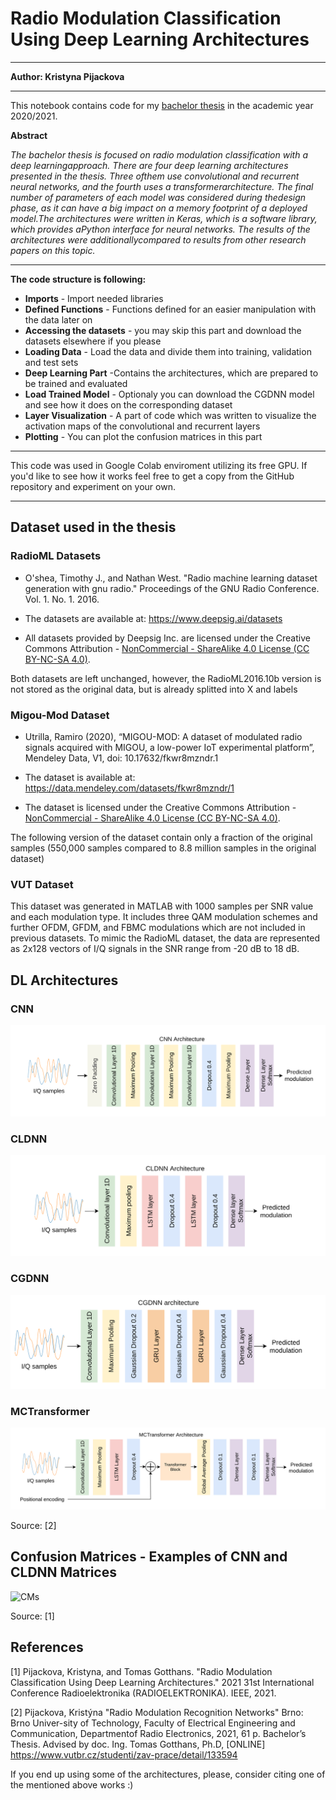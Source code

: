 # Radio Modulation Classification Using Deep Learning Architectures

---

**Author: Kristyna Pijackova**

---


This notebook contains code for my [bachelor thesis](https://www.vutbr.cz/studenti/zav-prace/detail/133594) in the academic year 2020/2021. 

**Abstract**

*The bachelor thesis is focused on radio modulation classification with a deep learningapproach. There are four deep learning architectures presented in the thesis. Three ofthem use convolutional and recurrent neural networks, and the fourth uses a transformerarchitecture. The final number of parameters of each model was considered during thedesign phase, as it can have a big impact on a memory footprint of a deployed model.The architectures were written in Keras, which is a software library, which provides aPython interface for neural networks. The results of the architectures were additionallycompared to results from other research papers on this topic.*

---

**The code structure is following:**


*   **Imports** - Import needed libraries
*   **Defined Functions** - Functions defined for an easier manipulation with the data later on
*   **Accessing the datasets** - you may skip this part and download the datasets elsewhere if you please
*   **Loading Data** - Load the data and divide them into training, validation and test sets
*   **Deep Learning Part** -Contains the architectures, which are prepared to be trained and evaluated
*   **Load Trained Model** - Optionaly you can download the CGDNN model and see how it does on the corresponding dataset
*   **Layer Visualization** - A part of code which was written to visualize the activation maps of the convolutional and recurrent layers
*   **Plotting** - You can plot the confusion matrices in this part 

---
This code was used in Google Colab enviroment utilizing its free GPU. If you'd like to see how it works feel free to get a copy from the GitHub repository and experiment on your own.

---

## Dataset used in the thesis

### RadioML Datasets
*  O'shea, Timothy J., and Nathan West. "Radio machine learning dataset generation with gnu radio." Proceedings of the GNU Radio Conference. Vol. 1. No. 1. 2016.

* The datasets are available at:  https://www.deepsig.ai/datasets  

*  All datasets provided by Deepsig Inc. are licensed under the Creative Commons Attribution -  [NonCommercial - ShareAlike 4.0 License (CC BY-NC-SA 4.0)](https://creativecommons.org/licenses/by-nc-sa/4.0/).

Both datasets are left unchanged, however, the RadioML2016.10b version is not stored as the original data, but is already splitted into X and labels

### Migou-Mod Dataset


*  Utrilla, Ramiro (2020), “MIGOU-MOD: A dataset of modulated radio signals acquired with MIGOU, a low-power IoT experimental platform”, Mendeley Data, V1, doi: 10.17632/fkwr8mzndr.1

* The dataset is available at:  https://data.mendeley.com/datasets/fkwr8mzndr/1 

*  The dataset is licensed under the Creative Commons Attribution -  [NonCommercial - ShareAlike 4.0 License (CC BY-NC-SA 4.0)](https://creativecommons.org/licenses/by-nc-sa/4.0/).

The following version of the dataset contain only a fraction of the original samples (550,000 samples compared to 8.8 million samples in the original dataset)

### VUT Dataset

This dataset was generated in MATLAB with 1000 samples per SNR value and each modulation type. It includes three QAM modulation schemes and further OFDM, GFDM, and FBMC modulations which are not included in previous datasets. To mimic the RadioML dataset, the data are represented as 2x128 vectors of I/Q signals in the SNR range from -20 dB to 18 dB.

## DL Architectures

### CNN

![CNN](https://github.com/KristynaPijackova/Radio-Modulation-Recognition-Networks/blob/main/Imgs/CNN_architecture.png)


### CLDNN

![CLDNN](https://github.com/KristynaPijackova/Radio-Modulation-Recognition-Networks/blob/main/Imgs/CLDNN_architecture.png)


### CGDNN

![CGDNN](https://github.com/KristynaPijackova/Radio-Modulation-Recognition-Networks/blob/main/Imgs/CGDNN_architecture.png)


### MCTransformer

![MCTransformer](https://github.com/KristynaPijackova/Radio-Modulation-Recognition-Networks/blob/main/Imgs/Transformer_short_architecture.png)



Source: <a id="1">[2]</a>

## Confusion Matrices - Examples of CNN and CLDNN Matrices

![CMs](https://user-images.githubusercontent.com/49315845/112479895-c0c8b080-8d75-11eb-82f3-263b2ce4ebd7.png)

Source: <a id="1">[1]</a>


## References
<a id="1">[1]</a> 
Pijackova, Kristyna, and Tomas Gotthans. "Radio Modulation Classification Using Deep Learning Architectures." 2021 31st International Conference Radioelektronika (RADIOELEKTRONIKA). IEEE, 2021.

<!-- <a id="1">[2]</a> Pijackova, Kristyna, "Evaluation of CNN and CLDNN architectures on Radio Mod-ulation Datasets" 2021 In Proceedings of the 27th Conference STUDENT EEICT2021, 4 p., ISBN: 978-80-214-5942-7 -->

<a id="1">[2]</a> Pijackova, Kristýna "Radio  Modulation  Recognition  Networks" Brno: Brno Univer-sity of Technology, Faculty of Electrical Engineering and Communication, Departmentof Radio Electronics, 2021, 61 p.  Bachelor’s Thesis.  Advised by doc.  Ing. Tomas Gotthans, Ph.D, [ONLINE]  https://www.vutbr.cz/studenti/zav-prace/detail/133594

If you end up using some of the architectures, please, consider citing one of the mentioned above works :)

